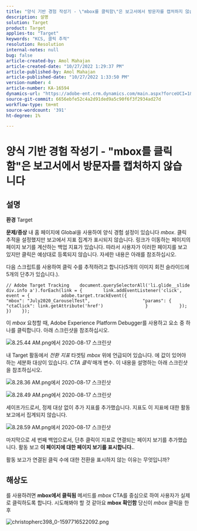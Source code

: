 ```yaml
---
title: "양식 기반 경험 작성기 - \"mbox를 클릭함\"은 보고서에서 방문자를 캡처하지 않습니다."
description: 설명
solution: Target
product: Target
applies-to: "Target"
keywords: "KCS, 클릭 추적"
resolution: Resolution
internal-notes: null
bug: false
article-created-by: Amol Mahajan
article-created-date: "10/27/2022 1:29:37 PM"
article-published-by: Amol Mahajan
article-published-date: "10/27/2022 1:33:50 PM"
version-number: 4
article-number: KA-16594
dynamics-url: "https://adobe-ent.crm.dynamics.com/main.aspx?forceUCI=1&pagetype=entityrecord&etn=knowledgearticle&id=0fb16a66-fb55-ed11-bba2-6045bd006793"
source-git-commit: 6656ebfe52c4a2d91ded9a5c90f6f3f2934ad27d
workflow-type: tm+mt
source-wordcount: '391'
ht-degree: 1%

---
```


# 양식 기반 경험 작성기 - &quot;mbox를 클릭함&quot;은 보고서에서 방문자를 캡처하지 않습니다

## 설명

<b>환경</b>
Target


<b>문제/증상</b>
내 홈 페이지에 Global을 사용하여 양식 경험 설정이 있습니다 *mbox*. 클릭 추적을 설정했지만 보고에서 지표 집계가 표시되지 않습니다. 링크가 이동하는 페이지의 페이지 보기를 계산하는 백업 지표가 있습니다. 따라서 사용자가 이러한 페이지를 보고 있지만 클릭은 예상대로 등록되지 않습니다. 자세한 내용은 아래를 참조하십시오.



다음 스크립트를 사용하여 클릭 수를 추적하려고 합니다(5개의 이미지 회전 슬라이드에 5개의 단추가 있습니다.).




```
// Adobe Target Tracking    document.querySelectorAll('li.glide__slide div.info a').forEach(link = {        link.addEventListener('click', event = {            adobe.target.trackEvent({                    "mbox": "July2020_CarouselTest",                    "params": {                    "ctaClick": link.getAttribute('href')                }            });        })    });
```




이 *mbox* 요청할 때, Adobe Experience Platform Debugger를 사용하고 요소 중 하나를 클릭합니다. 아래 스크린샷을 참조하십시오.



![8.25.44 AM.png에서 2020-08-17 스크린샷](https://experienceleaguecommunities.adobe.com/t5/image/serverpage/image-id/26222i8EFBFA8432501D9E/image-size/medium?v=1.0&amp;amp;px=400 "8.25.44 AM.png에서 2020-08-17 스크린샷")



내 Target 활동에서 *전환 지표* 타겟팅 *mbox* 위에 언급되어 있습니다. 에 값이 있어야 하는 세분화 대상이 있습니다. *CTA 클릭* 매개 변수. 이 내용을 설명하는 아래 스크린샷을 참조하십시오.



![8.28.36 AM.png에서 2020-08-17 스크린샷](https://experienceleaguecommunities.adobe.com/t5/image/serverpage/image-id/26225i9E8B86819537BB25/image-size/medium?v=1.0&amp;amp;px=400 "8.28.36 AM.png에서 2020-08-17 스크린샷")

![8.28.49 AM.png에서 2020-08-17 스크린샷](https://experienceleaguecommunities.adobe.com/t5/image/serverpage/image-id/26223i6D9AAA0A81236A58/image-size/medium?v=1.0&amp;amp;px=400 "8.28.49 AM.png에서 2020-08-17 스크린샷")



세이프가드로서, 정제 대상 없이 추가 지표를 추가했습니다. 지표도 이 지표에 대한 활동 보고에서 집계되지 않습니다.



![8.28.59 AM.png에서 2020-08-17 스크린샷](https://experienceleaguecommunities.adobe.com/t5/image/serverpage/image-id/26224iFF036B11B2E932FC/image-size/medium?v=1.0&amp;amp;px=400 "8.28.59 AM.png에서 2020-08-17 스크린샷")



마지막으로 세 번째 백업으로서, 단추 클릭이 지표로 연결되는 페이지 보기를 추가했습니다. 활동 보고 <b>이 페이지에 대한 페이지 보기를 표시합니다.</b>.



활동 보고가 연결된 클릭 수에 대한 전환을 표시하지 않는 이유는 무엇입니까?


## 해상도


를 사용하려면 <b>mbox에서 클릭됨</b> 메서드를 *mbox* CTA를 중심으로 하여 사용자가 실제로 클릭하도록 합니다. 시도해봐야 할 것 같아요 <b>mbox 확인함</b> 당신이 *mbox* 클릭을 한 후



![christopherc398_0-1597716522092.png](https://experienceleaguecommunities.adobe.com/t5/image/serverpage/image-id/26237i01409F8DF7D2F948/image-size/medium?v=1.0&amp;amp;px=400)


